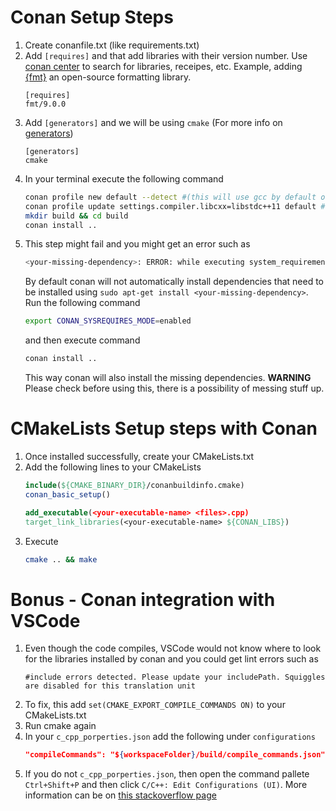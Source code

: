 # Conan Setup Steps

1. Create conanfile.txt (like requirements.txt)
2. Add `[requires]` and that add libraries with their version number. Use [conan center](https://conan.io/center/) to search for libraries, receipes, etc. Example, adding [{fmt}](https://fmt.dev/latest/index.html) an open-source formatting library.
    ```
    [requires]
    fmt/9.0.0
    ```
3. Add `[generators]` and we will be using `cmake` (For more info on [generators](https://docs.conan.io/en/1.46/reference/generators.html#generators-reference))
    ```
    [generators]
    cmake
    ```
4. In your terminal execute the following command 
    ```bash
    conan profile new default --detect #(this will use gcc by default on linux)
    conan profile update settings.compiler.libcxx=libstdc++11 default #(use c++11 by default)
    mkdir build && cd build
    conan install ..
    ``` 
5. This step might fail and you might get an error such as 
    ```bash
    <your-missing-dependency>: ERROR: while executing system_requirements(): Aborted due to CONAN_SYSREQUIRES_MODE=verify
    ```
    By default conan will not automatically install dependencies that need to be installed using `sudo apt-get install <your-missing-dependency>`. Run the following command  
    ```bash
    export CONAN_SYSREQUIRES_MODE=enabled
    ``` 
    and then execute command 
    ```bash
    conan install ..
    ```
    This way conan will also install the missing dependencies. **WARNING** Please check before using this, there is a possibility of messing stuff up.
   
# CMakeLists Setup steps with Conan
1. Once installed successfully, create your CMakeLists.txt 
2. Add the following lines to your CMakeLists
    ```cmake
    include(${CMAKE_BINARY_DIR}/conanbuildinfo.cmake)
    conan_basic_setup()
    
    add_executable(<your-executable-name> <files>.cpp)
    target_link_libraries(<your-executable-name> ${CONAN_LIBS})
    ```
3. Execute
    ```bash
    cmake .. && make
    ```

# Bonus - Conan integration with VSCode
1. Even though the code compiles, VSCode would not know where to look for the libraries installed by conan and you could get lint errors such as 
    ```
    #include errors detected. Please update your includePath. Squiggles are disabled for this translation unit
    ```
2. To fix, this add `set(CMAKE_EXPORT_COMPILE_COMMANDS ON)` to your CMakeLists.txt
3. Run cmake again
4. In your `c_cpp_porperties.json` add the following under `configurations`
    ```json
    "compileCommands": "${workspaceFolder}/build/compile_commands.json"
    ```
5. If you do not `c_cpp_porperties.json`, then open the command pallete `Ctrl+Shift+P` and then click `C/C++: Edit Configurations (UI)`. More information can be on [this stackoverflow page](https://stackoverflow.com/questions/62036568/dont-have-c-cpp-properties-json-file-in-vscode)
